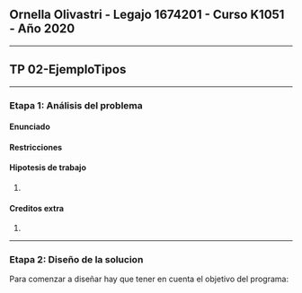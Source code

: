 ﻿## Ornella Olivastri - Legajo 1674201 - Curso K1051 - Año 2020 
---
## TP 02-EjemploTipos
---
### Etapa 1: Análisis del problema
#### Enunciado
 

#### Restricciones


#### Hipotesis de trabajo
1. 

#### Creditos extra
1. 

---
### Etapa 2: Diseño de la solucion
Para comenzar a diseñar hay que tener en cuenta el objetivo del programa: 
